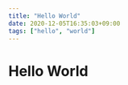 ```yaml
---
title: "Hello World"
date: 2020-12-05T16:35:03+09:00
tags: ["hello", "world"]
---
```

# Hello World
